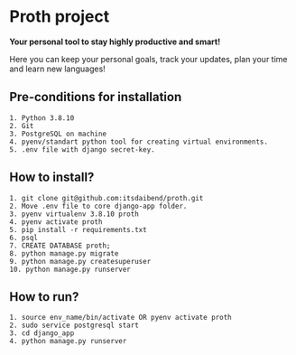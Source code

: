 # Proth project
**Your personal tool to stay highly productive and smart!**

Here you can keep your personal goals, track your updates, plan your time and learn new languages!
## Pre-conditions for installation
```
1. Python 3.8.10
2. Git
3. PostgreSQL on machine
4. pyenv/standart python tool for creating virtual environments.
5. .env file with django secret-key. 
```
## How to install?
```
1. git clone git@github.com:itsdaibend/proth.git
2. Move .env file to core django-app folder.
3. pyenv virtualenv 3.8.10 proth
4. pyenv activate proth
5. pip install -r requirements.txt
6. psql
7. CREATE DATABASE proth;
8. python manage.py migrate
9. python manage.py createsuperuser
10. python manage.py runserver
```
## How to run?
```
1. source env_name/bin/activate OR pyenv activate proth
2. sudo service postgresql start
3. cd django_app
4. python manage.py runserver
```
